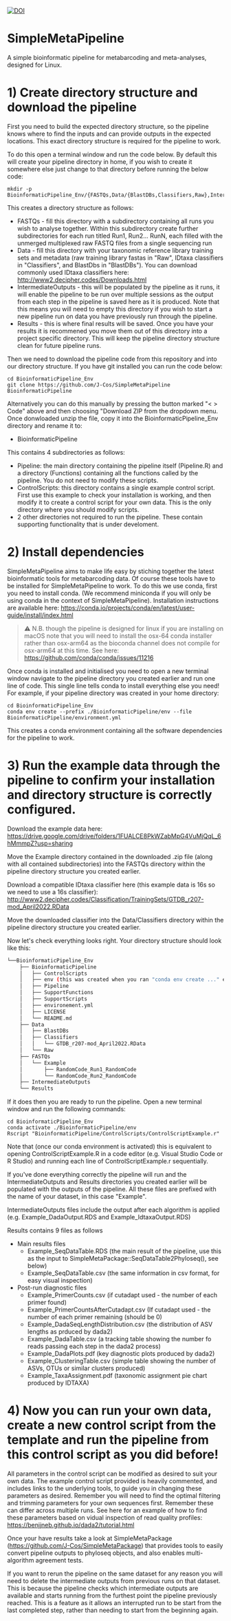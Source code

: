 [![DOI](https://zenodo.org/badge/DOI/10.5281/zenodo.7740558.svg)](https://doi.org/10.5281/zenodo.7740558)

# SimpleMetaPipeline
 A simple bioinformatic pipeline for metabarcoding and meta-analyses, designed for Linux.

# 1) Create directory structure and download the pipeline

 First you need to build the expected directory structure, so the pipeline knows where to find the inputs and can provide outputs in the expected locations. This exact directory structure is required for the pipeline to work.

 To do this open a terminal window and run the code below. By default this will create your pipeline directory in home, if you wish to create it somewhere else just change to that directory before running the below code:
 
    mkdir -p BioinformaticPipeline_Env/{FASTQs,Data/{BlastDBs,Classifiers,Raw},IntermediateOutputs,Results}

This creates a directory structure as follows:
- FASTQs - fill this directory with a subdirectory containing all runs you wish to analyse together. Within this subdirectory create further subdirectories for each run titled Run1, Run2... RunN, each filled with the unmerged multiplexed raw FASTQ files from a single sequencing run
- Data - fill this directory with your taxonomic reference library training sets and metadata (raw training library fastas in "Raw", IDtaxa classifiers in "Classifiers", and BlastDbs in "BlastDBs"). You can download commonly used IDtaxa classifiers here: http://www2.decipher.codes/Downloads.html
- IntermediateOutputs - this will be populated by the pipeline as it runs, it will enable the pipeline to be run over multiple sessions as the output from each step in the pipeline is saved here as it is produced. Note that this means you will need to empty this directory if you wish to start a new pipeline run on data you have previously run through the pipeline.
- Results - this is where final results will be saved. Once you have your results it is recommened you move them out of this directory into a project specific directory. This will keep the pipeline directory structure clean for future pipeline runs.

Then we need to download the pipeline code from this repository and into our directory structure. If you have git installed you can run the code below:

    cd BioinformaticPipeline_Env
    git clone https://github.com/J-Cos/SimpleMetaPipeline BioinformaticPipeline

Alternatively you can do this manually by pressing the button marked "< > Code" above and then choosing "Download ZIP from the dropdown menu. Once donwloaded unzip the file, copy it into the BioinformaticPipeline_Env directory and rename it to:
- BioinformaticPipeline

This contains 4 subdirectories as follows:
- Pipeline: the main directory containing the pipeline itself (Pipeline.R) and a directory (Functions) containing all the functions called by the pipeline. You do not need to modify these scripts.
- ControlScripts: this directory contains a single example control script. First use this example to check your installation is working, and then modify it to create a control script for your own data. This is the only directory where you should modify scripts.
- 2 other directories not required to run the pipeline. These contain supporting functionality that is under develoment.

# 2) Install dependencies    
SimpleMetaPipeline aims to make life easy by stiching together the latest bioinformatic tools for metabarcoding data. Of course these tools have to be installed for SimpleMetaPipeline to work. To do this we use conda, first you need to install conda. (We recommend miniconda if you will only be using conda in the context of SimpleMetaPipeline). Installation instructions are available here:
https://conda.io/projects/conda/en/latest/user-guide/install/index.html

> ⚠️ N.B. though the pipeline is designed for linux if you are installing on macOS note that you will need to install the osx-64 conda installer rather than osx-arm64 as the bioconda channel does not compile for osx-arm64 at this time. See here: https://github.com/conda/conda/issues/11216

Once conda is installed and initialised you need to open a new terminal window navigate to the pipeline directory you created earlier and run one line of code. This single line tells conda to install everything else you need! For example, if your pipeline directory was created in your home directory:
    
    cd BioinformaticPipeline_Env 
    conda env create --prefix ./BioinformaticPipeline/env --file BioinformaticPipeline/environment.yml 

This creates a conda environment containing all the software dependencies for the pipeline to work. 

# 3) Run the example data through the pipeline to confirm your installation and directory structure is correctly configured.

Download the example data here: https://drive.google.com/drive/folders/1FUALCE8PkWZabMpG4VuMjQqL_6hMmmpZ?usp=sharing

Move the Example directory contained in the downloaded .zip file (along with all contained subdirectories) into the FASTQs directory within the pipeline directory structure you created earlier.

Download a compatible IDtaxa classifier here (this example data is 16s so we need to use a 16s classifier): http://www2.decipher.codes/Classification/TrainingSets/GTDB_r207-mod_April2022.RData

Move the downloaded classifier into the Data/Classifiers directory within the pipeline directory structure you created earlier.

Now let's check everything looks right. Your directory structure should look like this:

```bash
└──BioinformaticPipeline_Env
    ├── BioinformaticPipeline
    │   ├── ControlScripts
    │   ├── env (this was created when you ran "conda env create ..." earlier)
    │   ├── Pipeline
    │   ├── SupportFunctions
    │   ├── SupportScripts
    │   ├── environement.yml
    │   ├── LICENSE
    │   └── README.md
    ├── Data
    │   ├── BlastDBs
    │   ├── Classifiers
    │   │   └── GTDB_r207-mod_April2022.RData
    │   └── Raw
    ├── FASTQs
    │   └── Example
    │       ├── RandomCode_Run1_RandomCode
    │       └── RandomCode_Run2_RandomCode
    ├── IntermediateOutputs
    └── Results
```

If it does then you are ready to run the pipeline. Open a new terminal window and run the following commands:

    cd BioinformaticPipeline_Env
    conda activate ./BioinformaticPipeline/env 
    Rscript "BioinformaticPipeline/ControlScripts/ControlScriptExample.r"

Note that (once our conda environment is activated) this is equivalent to opening ControlScriptExample.R in a code editor (e.g. Visual Studio Code or R Studio) and running each line of ControlScriptExample.r sequentially.

If you've done everything correctly the pipeline will run and the IntermediateOutputs and Results directories you created earlier will be populated with the outputs of the pipeline. All these files are prefixed with the name of your dataset, in this case "Example".

IntermediateOutputs files include the output after each algorithm is applied (e.g. Example_DadaOutput.RDS and Example_IdtaxaOutput.RDS)

Results contains 9 files as follows
- Main results files
    - Example_SeqDataTable.RDS (the main result of the pipeline, use this as the input to SimpleMetaPackage::SeqDataTable2Phyloseq(), see below)
    - Example_SeqDataTable.csv (the same information in csv format, for easy visual inspection)
- Post-run diagnostic files
    - Example_PrimerCounts.csv (if cutadapt used - the number of each primer found)
    - Example_PrimerCountsAfterCutadapt.csv (If cutadapt used - the number of each primer remaining (should be 0)
    - Example_DadaSeqLengthDistribution.csv (the distribution of ASV lengths as prduced by dada2)
    - Example_DadaTable.csv (a tracking table showing the number fo reads passing each step in the dada2 process)
    - Example_DadaPlots.pdf (key diagnostic plots produced by dada2)
    - Example_ClusteringTable.csv (simple table showing the number of ASVs, OTUs or similar clusters produced)
    - Example_TaxaAssignment.pdf (taxonomic assignment pie chart produced by IDTAXA)

# 4) Now you can run your own data, create a new control script from the template and run the pipeline from this control script as you did before!

All parameters in the control script can be modified as desired to suit your own data. The example control script provided is heavily commented, and includes links to the underlying tools, to guide you in changing these parameters as desired. Remember you will need to find the optimal filtering and trimming parameters for your own sequences first. Remember these can differ across multiple runs. See here for an example of how to find these parameters based on vidual inspection of read quality profiles: https://benjjneb.github.io/dada2/tutorial.html

Once your have results take a look at SimpleMetaPackage (https://github.com/J-Cos/SimpleMetaPackage) that provides tools to easily convert pipeline outputs to phyloseq objects, and also enables multi-algorithm agreement tests.

If you want to rerun the pipeline on the same dataset for any reason you will need to delete the intermediate outputs from previous runs on that dataset. This is because the pipeline checks which intermediate outputs are available and starts running from the furthest point the pipeline previously reached. This is a feature as it allows an interrupted run to be start from the last completed step, rather than needing to start from the beginning again.